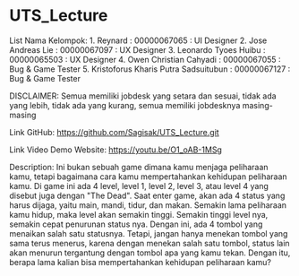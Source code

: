# UTS_Lecture
List Nama Kelompok:
    1. Reynard                                      : 00000067065   : UI Designer
    2. Jose Andreas Lie                             : 00000067097   : UX Designer
    3. Leonardo Tyoes Huibu                         : 00000065503   : UX Designer
    4. Owen Christian Cahyadi                       : 00000067055   : Bug & Game Tester
    5. Kristoforus Kharis Putra Sadsuitubun         : 00000067127   : Bug & Game Tester

DISCLAIMER: 
Semua memiliki jobdesk yang setara dan sesuai, tidak ada yang lebih, tidak ada yang kurang, semua memiliki jobdesknya masing-masing

Link GitHub: https://github.com/Sagisak/UTS_Lecture.git

Link Video Demo Website: https://youtu.be/O1_oAB-1MSg

Description:
Ini bukan sebuah game dimana kamu menjaga peliharaan kamu, tetapi bagaimana cara kamu mempertahankan kehidupan peliharaan kamu.
Di game ini ada 4 level, level 1, level 2, level 3, atau level 4 yang disebut juga dengan "The Dead". 
Saat enter game, akan ada 4 status yang harus dijaga, yaitu main, mandi, tidur, dan makan. 
Semakin lama peliharaan kamu hidup, maka level akan semakin tinggi.
Semakin tinggi level nya, semakin cepat penurunan status nya.
Dengan ini, ada 4 tombol yang menaikan salah satu statusnya. 
Tetapi, jangan hanya menekan tombol yang sama terus menerus, karena dengan menekan salah satu tombol, status lain akan menurun tergantung dengan tombol apa yang kamu tekan. 
Dengan itu, berapa lama kalian bisa mempertahankan kehidupan peliharaan kamu?